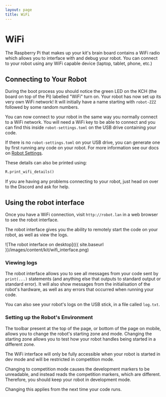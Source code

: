 ```yaml
---
layout: page
title: WiFi
---
```


WiFi
====

The Raspberry Pi that makes up your kit's brain board contains a WiFi radio which allows you to interface with and debug your robot.
You can connect to your robot using any WiFi capable device (laptop, tablet, phone, etc.)

Connecting to Your Robot
------------------------

During the boot process you should notice the green LED on the KCH (the board on top of the Pi) labelled "WiFi" turn on.
Your robot has now set up its very own WiFi network! It will initially have a name starting with `robot-ZZZ` followed by some random numbers.

You can now connect to your robot in the same way you normally connect to a WiFi network.
You will need a WiFi key to be able to connect and you can find this inside `robot-settings.toml` on the USB drive containing your code.

<div class="info">
    If there is no <code>robot-settings.toml</code> on your USB drive, you can generate one by first running any code on your robot. For more information see our docs on <a href="{{ site.baseurl }}/kit/brain_board#robot-settings">Robot Settings</a>.
</div>

These details can also be printed using:
~~~~ python
R.print_wifi_details()
~~~~

If you are having any problems connecting to your robot, just head on over to the Discord
and ask for help.

Using the robot interface
-------------------------

Once you have a WiFi connection, visit `http://robot.lan` in a web browser to see the robot interface.

The robot interface gives you the ability to remotely start the code on your robot,
as well as view the logs.

![The robot interface on desktop]({{ site.baseurl }}/images/content/kit/wifi_interface.png)

### Viewing logs

The robot interface allows you to see all messages from your code sent by `print(...)`
statements (and anything else that outputs to standard output or standard
error). It will also show messages from the initialisation of the robot's
hardware, as well as any errors that occurred when running your code.

You can also see your robot's logs on the USB stick, in a file called
`log.txt`.

### Setting up the Robot's Environment

The toolbar present at the top of the page, or bottom of the page on mobile, allows you to change the robot's starting zone and mode.
Changing the starting zone allows you to test how your robot handles being started in a
different zone.

The WiFi interface will only be fully accessible when your robot is started in dev mode and will be restricted in competition mode.

Changing to competition mode causes the development markers to be unreadable,
and instead reads the competition markers, which are different. Therefore, you
should keep your robot in development mode.

Changing this applies from the next time your code runs.
